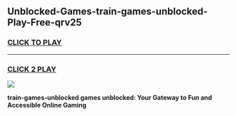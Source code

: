 
## Unblocked-Games-train-games-unblocked-Play-Free-qrv25
<h3>
<a href="https://premium76.site?title=train-games-unblocked&ref=21A">CLICK TO PLAY</a></h3>
<hr>

<h3>
<a href="https://premium76.site?title=train-games-unblocked&ref=21A">CLICK 2 PLAY</a>
  
</h3>

<a href="https://premium76.site?title=train-games-unblocked&ref=21A"><img src="https://clearcache.store/games.png"></a>


**train-games-unblocked games unblocked: Your Gateway to Fun and Accessible Online Gaming**
